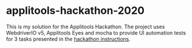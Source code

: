 # applitools-hackathon-2020

This is my solution for the Applitools Hackathon. The project uses WebdriverIO v5, Applitools Eyes and mocha to provide UI automation tests for 3 tasks presented in the [hackathon instructions](https://applitools.com/cross-browser-testing-hackathon-v20-1-instructions/).
